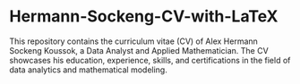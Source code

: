 # Hermann-Sockeng-CV-with-LaTeX
This repository contains the curriculum vitae (CV) of Alex Hermann Sockeng Koussok, a Data Analyst and Applied Mathematician. The CV showcases his education, experience, skills, and certifications in the field of data analytics and mathematical modeling.
